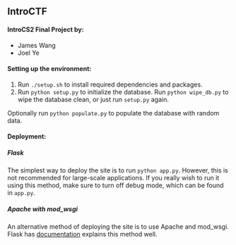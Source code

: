 IntroCTF
-------
#### IntroCS2 Final Project by:
- James Wang
- Joel Ye

#### Setting up the environment:
1. Run `./setup.sh` to install required dependencies and packages.
2. Run `python setup.py` to initialize the database. Run `python wipe_db.py` to wipe the database clean, or just run `setup.py` again.

Optionally run `python populate.py` to populate the database with random data.

#### Deployment:
##### Flask
The simplest way to deploy the site is to run `python app.py`. However, this is not recommended for large-scale applications.
If you really wish to run it using this method, make sure to turn off debug mode, which can be found in `app.py`.

##### Apache with mod_wsgi
An alternative method of deploying the site is to use Apache and mod_wsgi. Flask has [documentation](http://flask.pocoo.org/docs/0.10/deploying/mod_wsgi/)
explains this method well.
